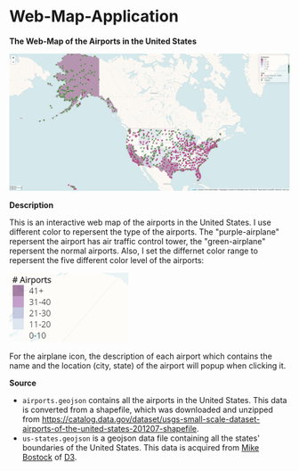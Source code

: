 # Web-Map-Application
**The Web-Map of the Airports in the United States**

![map](img/map.png)

**Description**

This is an interactive web map of the airports in the United States. I use different color to repersent the type of the airports. The "purple-airplane" repersent the airport has air traffic control tower, the "green-airplane" repersent the normal airports. Also, I set the differnet color range to repersent the five different color level of the airports:

![legend](img/legend.png)

For the airplane icon, the description of each airport which contains the name and the location (city, state) of the airport will popup when clicking it.

**Source**
-  `airports.geojson` contains all the airports in the United States. This data is converted from a shapefile, which was downloaded and unzipped from <https://catalog.data.gov/dataset/usgs-small-scale-dataset-airports-of-the-united-states-201207-shapefile>.
-  `us-states.geojson` is a geojson data file containing all the states' boundaries of the United States. This data is acquired from [Mike Bostock](http://bost.ocks.org/mike) of [D3](http://d3js.org/).
